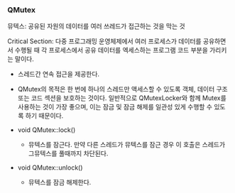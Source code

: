 ### QMutex

뮤텍스:  공유된 자원의 데이터를 여러 쓰레드가 접근하는 것을 막는 것

Critical Section: 다중 프로그래밍 운영체제에서 여러 프로세스가 데이터를 공유하면서 수행될 때 각 프로세스에서 공유 데이터를 엑세스하는 프로그램 코드 부분을 가리키는 말이다.

- 스레드간 연속 접근을 제공한다.
- QMutex의 목적은 한 번에 하나의 스레드만 액세스할 수 있도록 객체, 데이터 구조 또는 코드 섹션을 보호하는 것이다. 일반적으로 QMutexLocker와 함께 Mutex를 사용하는 것이 가장 좋으며, 이는 잠금 및 잠금 해제를 일관성 있게 수행할 수 있도록 하기 때문이다.



- void QMutex::lock()
  - 뮤텍스를 잠근다. 만약 다른 스레드가 뮤텍스를 잠근 경우 이 호출은 스레드가 그뮤텍스를 풀때까지 차단된다.
- void QMutex::unlock()
  - 뮤텍스를 잠금 해제한다.



